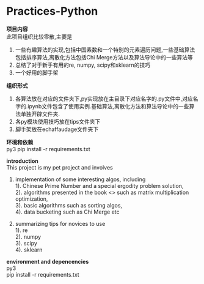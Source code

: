# Practices-Python

**项目内容**  
此项目组织比较零散,主要是  
1. 一些有趣算法的实现,包括中国素数和一个特别的元素遍历问题,一些基础算法包括排序算法,离散化方法包括Chi Merge方法以及算法导论中的一些算法等  
2. 总结了对于新手有用的re, numpy, scipy和sklearn的技巧
3. 一个好用的脚手架

**组织形式**  
1. 各算法放在对应的文件夹下,py实现放在主目录下对应名字的.py文件中,对应名字的.ipynb文件包含了使用实例.基础算法,离散化方法和算法导论中的一些算法单独开辟文件夹.  
2. 各py模块使用技巧放在tips文件夹下
3. 脚手架放在echaffaudage文件夹下

**环境和依赖**  
py3
pip install -r requirements.txt


**introduction**  
This project is my pet project and involves  
1. implementation of some interesting algos, including  
  1).  Chinese Prime Number and a special ergodity problem solution,   
  2).  algorithms presented in the book <<introduction to alogrithms>> such as matrix multiplication optimization,  
  3).  basic algorithms such as sorting algos,  
  4).  data bucketing such as Chi Merge etc
  
2. summarizing tips for novices to use  
  1). re  
  2). numpy  
  3). scipy    
  4). sklearn  

**environment and depencencies**  
py3  
pip install -r requirements.txt
